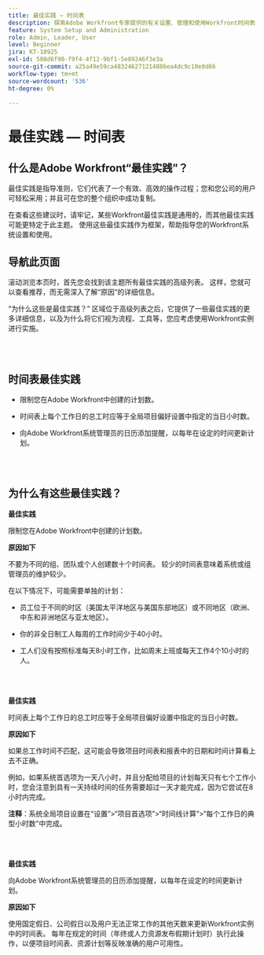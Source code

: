 ```yaml
---
title: 最佳实践 — 时间表
description: 探索Adobe Workfront专家提供的有关设置、管理和使用Workfront时间表的最佳实践建议。
feature: System Setup and Administration
role: Admin, Leader, User
level: Beginner
jira: KT-10925
exl-id: 508d6f90-f9f4-4f12-9bf1-5e89246f3e3a
source-git-commit: a25a49e59ca483246271214886ea4dc9c10e8d66
workflow-type: tm+mt
source-wordcount: '536'
ht-degree: 0%

---
```


# 最佳实践 — 时间表

## 什么是Adobe Workfront“最佳实践”？

最佳实践是指导准则，它们代表了一个有效、高效的操作过程；您和您公司的用户可轻松采用；并且可在您的整个组织中成功复制。

在查看这些建议时，请牢记，某些Workfront最佳实践是通用的，而其他最佳实践可能更特定于此主题。 使用这些最佳实践作为框架，帮助指导您的Workfront系统设置和使用。

## 导航此页面

滚动浏览本页时，首先您会找到该主题所有最佳实践的高级列表。 这样，您就可以查看推荐，而无需深入了解“原因”的详细信息。

“为什么这些是最佳实践？” 区域位于高级列表之后，它提供了一些最佳实践的更多详细信息，以及为什么将它们视为流程、工具等，您应考虑使用Workfront实例进行实施。

</br>
</br>

## 时间表最佳实践

* 限制您在Adobe Workfront中创建的计划数。

* 时间表上每个工作日的总工时应等于全局项目偏好设置中指定的当日小时数。

* 向Adobe Workfront系统管理员的日历添加提醒，以每年在设定的时间更新计划。

</br>
</br>

## 为什么有这些最佳实践？

**最佳实践**

限制您在Adobe Workfront中创建的计划数。



**原因如下**

不要为不同的组、团队或个人创建数十个时间表。 较少的时间表意味着系统或组管理员的维护较少。



在以下情况下，可能需要单独的计划：

* 员工位于不同的时区（美国太平洋地区与美国东部地区）或不同地区（欧洲、中东和非洲地区与亚太地区）。

* 你的非全日制工人每周的工作时间少于40小时。

* 工人们没有按照标准每天8小时工作，比如周末上班或每天工作4个10小时的人。

</br>
</br>

**最佳实践**

时间表上每个工作日的总工时应等于全局项目偏好设置中指定的当日小时数。



**原因如下**

如果总工作时间不匹配，这可能会导致项目时间表和报表中的日期和时间计算看上去不正确。

例如，如果系统首选项为一天八小时，并且分配给项目的计划每天只有七个工作小时，您会注意到具有一天持续时间的任务需要超过一天才能完成，因为它尝试在8小时内完成。

**注释**：系统全局项目设置在“设置”>“项目首选项”>“时间线计算”>“每个工作日的典型小时数”中完成。

</br>
</br>


**最佳实践**

向Adobe Workfront系统管理员的日历添加提醒，以每年在设定的时间更新计划。

**原因如下**

使用国定假日、公司假日以及用户无法正常工作的其他天数来更新Workfront实例中的时间表。 每年在规定的时间（年终或人力资源发布假期计划时）执行此操作，以便项目时间表、资源计划等反映准确的用户可用性。
